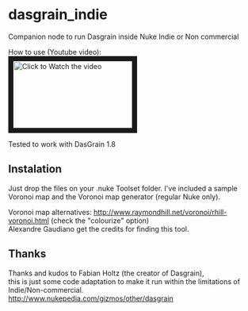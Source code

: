 # dasgrain_indie
Companion node to run Dasgrain inside Nuke Indie or Non commercial

How to use (Youtube video):<br>
<a href="http://www.youtube.com/watch?feature=player_embedded&v=MvZW1XmKHEA" target="_blank"><img src="http://img.youtube.com/vi/MvZW1XmKHEA/mqdefault.jpg"
alt="Click to Watch the video" width="240" height="135" border="10" /></a><br>

Tested to work with DasGrain 1.8

## Instalation

Just drop the files on your .nuke Toolset folder. I've included a sample Voronoi map and the Voronoi map generator (regular Nuke only).

Voronoi map alternatives:
http://www.raymondhill.net/voronoi/rhill-voronoi.html (check the "colourize" option)<br>
<a hef="https://youtu.be/6LHP_PrG884?t=794" target="_blank"> Alexandre Gaudiano get the credits for finding this tool. </a>

## Thanks

Thanks and kudos to Fabian Holtz (the creator of Dasgrain), <br>
this is just some code adaptation to make it run within the limitations of Indie/Non-commercial.
<br>
http://www.nukepedia.com/gizmos/other/dasgrain


